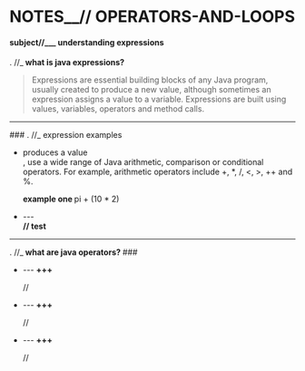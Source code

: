 # NOTES__// OPERATORS-AND-LOOPS

#### subject//___ understanding expressions  

. //_<b> what is java expressions? </b>

> Expressions are essential building blocks of any Java program, usually created to produce a new value, although sometimes an expression assigns a value to a variable. Expressions are built using values, variables, operators and method calls.
<hr>
### . //_ expression examples
<ul>
  <li> produces a value </li>, use a wide range of Java arithmetic, comparison or conditional operators. For example, arithmetic operators include +, *, /, <, >, ++ and %. 
 
  <b> example one </b> pi + (10 * 2)
  <li> --- </li> <b>  // test </b>
</ul>
 <hr>
 . //_<b> what are java operators? </b>
###

 >
 <ul>
  <li> --- <b> +++ </b> <p> // </p> </li>
  <li> --- <b> +++ </b> <p> //  </p> </li>
  <li> --- <b> +++ </b> <p> // </p> </li>
</ul>